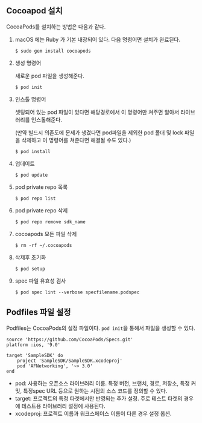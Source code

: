 ## Cocoapod 설치

CocoaPods를 설치하는 방법은 다음과 같다. 

1. macOS 에는 Ruby 가 기본 내장되어 있다. 다음 명령어면 설치가 완료된다.

   ```
   $ sudo gem install cocoapods
   ```

2. 생성 명령어

   새로운 pod 파일을 생성해준다.

   ```
   $ pod init
   ```

3. 인스톨 명령어

   셋팅되어 있는 pod 파일이 있다면 해당경로에서 이 명령어만 쳐주면 알아서 라이브러리를 인스톨해준다.

   (만약 빌드시 의존도에 문제가 생겼다면 pod파일을 제외한 pod 폴더 및 lock 파일을 삭제하고 이 명령어를 쳐준다면 해결될 수도 있다.)

   ```
   $ pod install
   ```

4. 업데이트

   ```
   $ pod update
   ```

5. pod private repo 목록

   ```
   $ pod repo list
   ```

6. pod private repo 삭제

   ```
   $ pod repo remove sdk_name
   ```

7. cocoapods 모든 파일 삭제

   ```
   $ rm -rf ~/.cocoapods
   ```

8. 삭제후 초기화

   ```
   $ pod setup
   ```

9. spec 파일 유효성 검사

   ```
   $ pod spec lint --verbose specfilename.podspec
   ```

   

## Podfiles 파일 설정

Podfiles는 CocoaPods의 설정 파일이다. `pod init`을 통해서 파일을 생성할 수 있다.

```
source 'https://github.com/CocoaPods/Specs.git'
platform :ios, '9.0'

target 'SampleSDK' do
    project 'SampleSDK/SampleSDK.xcodeproj'
    pod 'AFNetworking', '~> 3.0'
end
```

* pod: 사용하는 오픈소스 라이브러리 이름. 특정 버전, 브랜치, 경로, 저장소, 특정 커밋, 특정spec URL 등으로 원하는 시점의 소스 코드를 정의할 수 있다.
* target: 프로젝트의 특정 타겟에서만 반영되는 추가 설정. 주로 테스트 타겟의 경우에 테스트용 라이브러리 설정에 사용된다.
* xcodeproj: 프로젝트 이름과 워크스페이스 이름이 다른 경우 설정 옵션.


